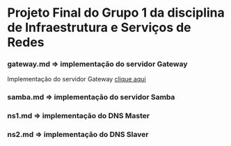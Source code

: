 # Projeto Final do Grupo 1 da disciplina de Infraestrutura e Serviços de Redes

### gateway.md => implementação do servidor Gateway
Implementação do servidor Gateway [clique aqui](https://github.com/RichardoAhlSill/Projeto_Final---Redes-Grupo-1-/blob/main/gateway.md)
### samba.md => implementação do servidor Samba
### ns1.md => implementação do DNS Master
### ns2.md => implementação do DNS Slaver

